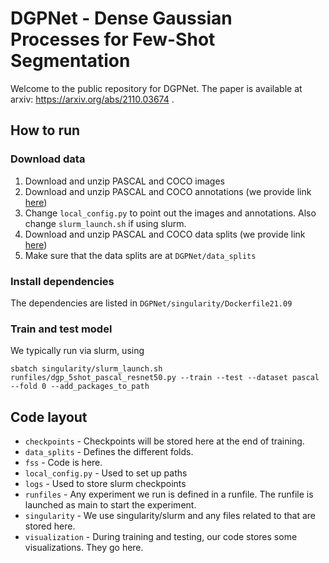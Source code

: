 # DGPNet - Dense Gaussian Processes for Few-Shot Segmentation
Welcome to the public repository for DGPNet. The paper is available at arxiv: https://arxiv.org/abs/2110.03674 .

## How to run
### Download data
1. Download and unzip PASCAL and COCO images
2. Download and unzip PASCAL and COCO annotations (we provide link [here](https://liuonline-my.sharepoint.com/:f:/g/personal/joajo88_ad_liu_se/EmKWrLV-q85Cu4nORmKCErQBCVDI4j_M3SFc7zBsC_QBFA?e=KozVaa))
3. Change `local_config.py` to point out the images and annotations. Also change `slurm_launch.sh` if using slurm.
4. Download and unzip PASCAL and COCO data splits (we provide link [here](https://liuonline-my.sharepoint.com/:f:/g/personal/joajo88_ad_liu_se/EmKWrLV-q85Cu4nORmKCErQBCVDI4j_M3SFc7zBsC_QBFA?e=KozVaa))
5. Make sure that the data splits are at `DGPNet/data_splits`

### Install dependencies
The dependencies are listed in `DGPNet/singularity/Dockerfile21.09`

### Train and test model
We typically run via slurm, using
```
sbatch singularity/slurm_launch.sh runfiles/dgp_5shot_pascal_resnet50.py --train --test --dataset pascal --fold 0 --add_packages_to_path
```

## Code layout
- `checkpoints` - Checkpoints will be stored here at the end of training.
- `data_splits` - Defines the different folds.
- `fss` - Code is here.
- `local_config.py` - Used to set up paths
- `logs` - Used to store slurm checkpoints
- `runfiles` - Any experiment we run is defined in a runfile. The runfile is launched as main to start the experiment.
- `singularity` - We use singularity/slurm and any files related to that are stored here.
- `visualization` - During training and testing, our code stores some visualizations. They go here.
